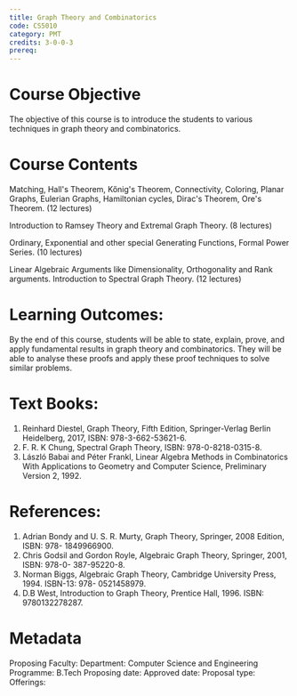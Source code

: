 ```yaml
---
title: Graph Theory and Combinatorics
code: CS5010
category: PMT
credits: 3-0-0-3
prereq: 
---
```


# Course Objective

The objective of this course is to introduce the students to various
techniques in graph theory and combinatorics.

# Course Contents

Matching, Hall\'s Theorem, Kőnig\'s Theorem, Connectivity, Coloring, Planar Graphs, Eulerian Graphs, Hamiltonian cycles, Dirac\'s Theorem, Ore's Theorem.  (12 lectures)

Introduction to Ramsey Theory and Extremal Graph Theory. (8 lectures)

Ordinary, Exponential and other special Generating Functions, Formal Power Series. (10 lectures)

Linear Algebraic Arguments like Dimensionality, Orthogonality and Rank arguments. Introduction to Spectral Graph Theory. (12 lectures) 

# Learning Outcomes: 
By the end of this course, students will be able
to state, explain, prove, and apply fundamental results in graph theory
and combinatorics. They will be able to analyse these proofs and apply
these proof techniques to solve similar problems.

# Text Books:

1.  Reinhard Diestel, Graph Theory, Fifth Edition, Springer-Verlag
    Berlin Heidelberg, 2017, ISBN: 978-3-662-53621-6.
2.  F. R. K Chung, Spectral Graph Theory, ISBN: 978-0-8218-0315-8.
3.  László Babai and Péter Frankl, Linear Algebra Methods in
    Combinatorics With Applications to Geometry and Computer Science,
    Preliminary Version 2, 1992.

# References:

1.  Adrian Bondy and U. S. R. Murty, Graph Theory, Springer, 2008
    Edition, ISBN: 978- 1849966900.
2.  Chris Godsil and Gordon Royle, Algebraic Graph Theory, Springer,
    2001, ISBN: 978-0- 387-95220-8.
3.  Norman Biggs, Algebraic Graph Theory, Cambridge University
    Press, 1994. ISBN-13: 978- 0521458979.
4.  D.B West, Introduction to Graph Theory, Prentice Hall, 1996. ISBN:
    9780132278287.


# Metadata
Proposing Faculty: 
Department: Computer Science and Engineering
Programme: B.Tech
Proposing date:
Approved date:
Proposal type:
Offerings:

